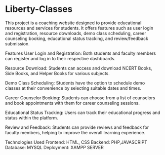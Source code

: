 # Liberty-Classes
This project is a coaching website designed to provide educational resources and services for students. It offers features such as user login and registration, resource downloads, demo class scheduling, career counseling booking, educational status tracking, and review/feedback submission.

Features
User Login and Registration: Both students and faculty members can register and log in to their respective dashboards.

Resource Download: Students can access and download NCERT Books, Side Books, and Helper Books for various subjects.

Demo Class Scheduling: Students have the option to schedule demo classes at their convenience by selecting suitable dates and times.

Career Counselor Booking: Students can choose from a list of counselors and book appointments with them for career counseling sessions.

Educational Status Tracking: Users can track their educational progress and status within the platform.

Review and Feedback: Students can provide reviews and feedback for faculty members, helping to improve the overall learning experience.

Technologies Used
Frontend: HTML, CSS
Backend: PHP,JAVASCRIPT
Database: MYSQL
Deployment: XAMPP SERVER
